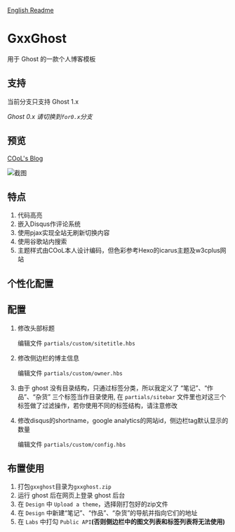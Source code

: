 [English Readme](https://github.com/coolhihi/gxxghost/blob/master/README.md)

# GxxGhost

用于 Ghost 的一款个人博客模板

## 支持

当前分支只支持 Ghost 1.x

*Ghost 0.x 请切换到`for0.x`分支*

## 预览

[COoL's Blog](http://blog.gxxsite.com)

![截图](https://github.com/coolhihi/gxxghost/raw/master/_doc/gxxghost-screenshot.png)

## 特点

1. 代码高亮
2. 嵌入Disqus作评论系统
3. 使用pjax实现全站无刷新切换内容
4. 使用谷歌站内搜索
5. 主题样式由COoL本人设计编码，但色彩参考Hexo的icarus主题及w3cplus网站

## 个性化配置

## 配置

1. 修改头部标题

    编辑文件 `partials/custom/sitetitle.hbs`

2. 修改侧边栏的博主信息

    编辑文件 `partials/custom/owner.hbs`

3. 由于 ghost 没有目录结构，只通过标签分类，所以我定义了 “笔记”、“作品”、“杂货” 三个标签当作目录使用, 在 `partials/sitebar` 文件里也对这三个标签做了过滤操作，若你使用不同的标签结构，请注意修改
    
4. 修改disqus的shortname，google analytics的网站id，侧边栏tag默认显示的数量

    编辑文件 `partials/custom/config.hbs`

## 布置使用

1. 打包`gxxghost`目录为`gxxghost.zip`
2. 运行 ghost 后在网页上登录 ghost 后台
3. 在 `Design` 中 `Upload a theme`，选择刚打包好的zip文件
4. 在 `Design` 中新建“笔记”、“作品”、“杂货”的导航并指向它们的地址
5. 在 `Labs` 中打勾 `Public API`**(否则侧边栏中的图文列表和标签列表将无法使用)**

